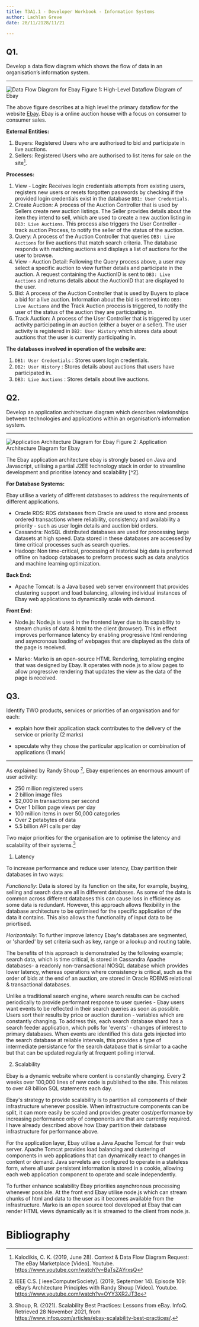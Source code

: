```yaml
---
title: T3A1.1 - Developer Workbook - Information Systems 
author: Lachlan Greve
date: 28/11/2128/11/21

---
```


Q1.
---

Develop a data flow diagram which shows the flow of data in an organisation’s information system.

----

![Data Flow Diagram for Ebay](EbayDFD.1.3.svg)
Figure 1: High-Level Dataflow Diagram of Ebay

The above figure describes at a high level the primary dataflow for the website [Ebay](https://www.ebay.com).  Ebay is a online auction house with a focus on consumer to consumer sales.

**External Entities:**

1. Buyers: Registered Users who are authorised to bid and participate in live auctions.
2. Sellers: Registered Users who are authorised to list items for sale on the site[^1].

**Processes:**

1. View - Login: Receives login credentials attempts from existing users, registers new users or resets forgotten passwords by checking if the provided login credentials exist in the database `DB1: User Credentials`.
2. Create Auction: A process of the Auction Controller that is used by Sellers create new auction listings. The Seller provides details about the item they intend to sell, which are used to create a new auction listing in `DB3: Live Auctions`. This process also triggers the User Controller - track auction Process, to notify the seller of the status of the auction.
3. Query: A process of the Auction Controller that queries `DB3: Live Auctions` for live auctions that match search criteria. The database responds with matching auctions and displays a list of auctions for the user to browse.
4. View - Auction Detail: Following the Query process above, a user may select a specific auction to view further details and participate in the auction. A request containing the AuctionID is sent to `DB3: Live Auctions` and returns details about the AuctionID that are displayed to the user.
5. Bid: A process of the Auction Controller that is used by Buyers to place a bid for a live auction. Information about the bid is entered into `DB3: Live Auctions` and the Track Auction process is triggered, to notify the user of the status of the auction they are participating in.
6. Track Auction: A process of the User Controller that is triggered by user activity participating in an auction (either a buyer or a seller). The user activity is registered in `DB2: User History` which stores data about auctions that the user is currently participating in.

**The databases involved in operation of the website are:**

1. `DB1: User Credentials` : Stores users login credentials.
2. `DB2: User History` : Stores details about auctions that users have participated in.
3. `DB3: Live Auctions` : Stores details about live auctions.

Q2.
---
Develop an application architecture diagram which describes relationships between technologies and applications within an organisation’s information system.

----

![Application Architecture Diagram for Ebay](EbayAAD1.2.svg)
Figure 2: Application Architecture Diagram for Ebay

The Ebay application architecture ebay is strongly based on Java and Javascript, utilising a partial J2EE technology stack in order to streamline development and prioritise latency and scalability [^2].

**For Database Systems:**

Ebay utilise a variety of different databases to address the requirements of different applications.

- Oracle RDS: RDS databases from Oracle are used to store and process ordered transactions where reliability, consistency and availability a priority - such as user login details and auction bid orders.
- Cassandra: NoSQL distributed databases are used for processing large datasets at high speed. Data stored in these databases are accessed by time critical processes such as search queries.
- Hadoop: Non time-critical, processing of historical big data is preformed offline on hadoop databases to preform process such as data analytics and machine learning optimization.

**Back End:** 
- Apache Tomcat: Is a Java based web server environment that provides clustering support and load balancing, allowing individual instances of Ebay web applications to dynamically scale with demand.

 **Front End:**

- Node.js: Node.js is used in the frontend layer due to its capability to stream chunks of data & html to the client (browser). This in effect improves performance latency by enabling progressive html rendering and asyncronous loading of webpages that are displayed as the data of the page is received. 

- Marko: Marko is an open-source HTML Rendering, templating engine that was designed by Ebay. It operates with node.js to allow pages to allow progressive rendering that updates the view as the data of the page is received. 

Q3.
---

Identify TWO products, services or priorities of an organisation and for each:

- explain how their application stack contributes to the delivery of the service or priority (2 marks)

- speculate why they chose the particular application or combination of applications (1 mark)

---


As explained by Randy Shoup [^3], Ebay experiences an enormous amount of user activity:

- 250 million registered users
- 2 billion image files
- $2,000 in transactions per second
- Over 1 billion page views per day
- 100 million items in over 50,000 categories
- Over 2 petabytes of data
- 5.5 billion API calls per day

Two major priorities for the organisation are to optimise the latency and scalability of their systems.[^4]

1. Latency

To increase performance and reduce user latency, Ebay partition their databases in two ways: 

*Functionally*: Data is stored by its function on the site, for example, buying, selling and search data are all in different databases. As some of the data is common across different databases this can cause loss in efficiency as some data is redundant. However, this approach allows flexibility in the database architecture to be optimised for the specific application of the data it contains. This also allows the functionality of input data to be priortised.

*Horizontally*: To further improve latency Ebay's databases are segmented, or 'sharded' by set criteria such as key, range or a lookup and routing table.  

The benefits of this approach is demonstrated by the following example; search data, which is time critical, is stored in Cassandra Apache databases- a readonly non-transactional NOSQL database which provides lower latency, whereas operations where consistency is critical, such as the order of bids at the end of an auction, are stored in Oracle RDBMS relational & transactional databases.

Unlike a traditional search engine, where search results can be cached periodically to provide performant response to user queries - Ebay users want events to be reflected in their search queries as soon as possible. Users sort their results by price or auction duration - variables which are constantly changing. To address this, each search database shard has a search feeder application, which polls for 'events' - changes of interest to primary databases. When events are identified this data gets injected into the search database at reliable intervals, this provides a type of intermediate persistance for the search database that is similar to a cache but that can be updated regularly at frequent polling interval. 

2. Scalability 

Ebay is a dynamic website where content is constantly changing. Every 2 weeks over 100,000 lines of new code is published to the site. This relates to over 48 billion SQL statements each day.

Ebay's strategy to provide scalability is to partition all components of their infrastructure whenever possible. When infrastructure components can be split, it can more easily be scaled and provides greater cost/performance by increasing performance only of components are that are currently required. I have already described above how Ebay partition their database infrastructure for performance above.

For the application layer, Ebay utilise a Java Apache Tomcat for their web server. Apache Tomcat provides load balancing and clustering of components in web applications that can dynamically react to changes in content or demand. Java servelets are configured to operate in a stateless form, where all user persistent information is stored in a cookie, allowing each web application component to operate and scale independently.

To further enhance scalability Ebay priorities asynchronous processing whenever possible. At the front end Ebay utilise node.js which can stream chunks of html and data to the user as it becomes available from the infrastructure. Marko is an open source tool developed at Ebay that can render HTML views dynamically as it is streamed to the client from node.js.

Bibliography    
===

[^1]: Kalodikis, C. K. (2019, June 28). Context & Data Flow Diagram Request: The eBay Marketplace [Video]. Youtube. https://www.youtube.com/watch?v=BaTsZAYrxsQ


[^3]: IEEE C.S. [ ieeeComputerSociety]. (2019, September 14). Episode 109: eBay’s Architecture Principles with Randy Shoup [Video]. Youtube. https://www.youtube.com/watch?v=OYY3XR2JT3o

[^4]: Shoup, R. (2021). Scalability Best Practices: Lessons from eBay. InfoQ. Retrieved 28 November 2021, from https://www.infoq.com/articles/ebay-scalability-best-practices/.